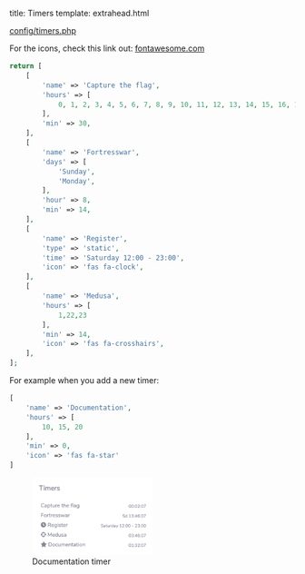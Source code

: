 title: Timers
template: extrahead.html

<a href="https://github.com/Devsome/silkroad-laravel/blob/master/config/timers.php" target="_blank">config/timers.php</a>

For the icons, check this link out: <a href="https://fontawesome.com/icons?m=free" target="_blank">fontawesome.com</a>


```php
return [
    [
        'name' => 'Capture the flag',
        'hours' => [
            0, 1, 2, 3, 4, 5, 6, 7, 8, 9, 10, 11, 12, 13, 14, 15, 16, 17, 18, 19, 20, 21, 22, 23
        ],
        'min' => 30,
    ],
    [
        'name' => 'Fortresswar',
        'days' => [
            'Sunday',
            'Monday',
        ],
        'hour' => 8,
        'min' => 14,
    ],
    [
        'name' => 'Register',
        'type' => 'static',
        'time' => 'Saturday 12:00 - 23:00',
        'icon' => 'fas fa-clock',
    ],
    [
        'name' => 'Medusa',
        'hours' => [
            1,22,23
        ],
        'min' => 14,
        'icon' => 'fas fa-crosshairs',
    ],
];
```

For example when you add a new timer:

```php
[
    'name' => 'Documentation',
    'hours' => [
        10, 15, 20
    ],
    'min' => 0,
    'icon' => 'fas fa-star'
]
```

<figure>
  <img src="/images/project/timers.png" width="50%" />
  <figcaption>Documentation timer</figcaption>
</figure>
